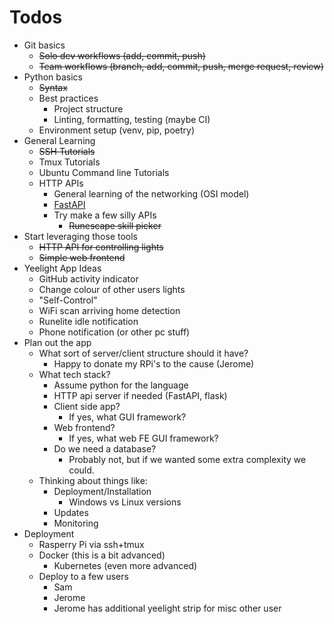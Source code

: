 # Todos

* Git basics
  * ~~Solo dev workflows (add, commit, push)~~
  * ~~Team workflows (branch, add, commit, push, merge request, review)~~
* Python basics
  * ~~Syntax~~
  * Best practices
    * Project structure
    * Linting, formatting, testing (maybe CI)
  * Environment setup (venv, pip, poetry)
* General Learning
  * ~~SSH Tutorials~~
  * Tmux Tutorials
  * Ubuntu Command line Tutorials
  * HTTP APIs
    * General learning of the networking (OSI model)
    * [FastAPI](https://fastapi.tiangolo.com/#example)
    * Try make a few silly APIs
        * ~~Runescape skill picker~~
* Start leveraging those tools
  * ~~HTTP API for controlling lights~~
  * ~~Simple web frontend~~
* Yeelight App Ideas
  * GitHub activity indicator
  * Change colour of other users lights
  * "Self-Control"
  * WiFi scan arriving home detection
  * Runelite idle notification
  * Phone notification (or other pc stuff)
* Plan out the app
  * What sort of server/client structure should it have?
    * Happy to donate my RPi's to the cause (Jerome)
  * What tech stack?
    * Assume python for the language
    * HTTP api server if needed (FastAPI, flask)
    * Client side app?
      * If yes, what GUI framework?
    * Web frontend?
      * If yes, what web FE GUI framework?
    * Do we need a database?
      * Probably not, but if we wanted some extra complexity we could.
  * Thinking about things like:
    * Deployment/Installation
      * Windows vs Linux versions
    * Updates
    * Monitoring
* Deployment
  * Rasperry Pi via ssh+tmux
  * Docker (this is a bit advanced)
    * Kubernetes (even more advanced)
  * Deploy to a few users
    * Sam
    * Jerome
    * Jerome has additional yeelight strip for misc other user